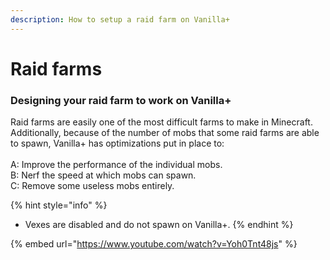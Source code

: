```yaml
---
description: How to setup a raid farm on Vanilla+
---
```


# Raid farms

### Designing your raid farm to work on Vanilla+

Raid farms are easily one of the most difficult farms to make in Minecraft. Additionally, because of the number of mobs that some raid farms are able to spawn, Vanilla+ has optimizations put in place to:\
\
A: Improve the performance of the individual mobs.\
B: Nerf the speed at which mobs can spawn.\
C: Remove some useless mobs entirely.

{% hint style="info" %}
* Vexes are disabled and do not spawn on Vanilla+.
{% endhint %}

{% embed url="https://www.youtube.com/watch?v=Yoh0Tnt48js" %}

